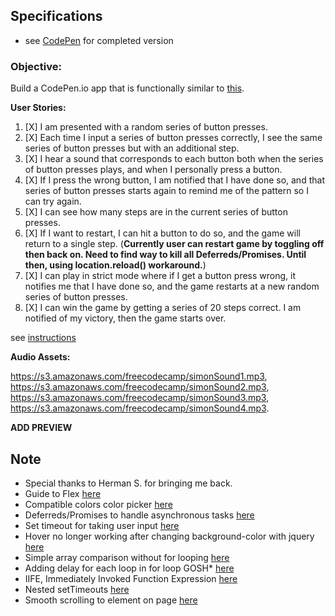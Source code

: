 ## Specifications

- see [CodePen](https://codepen.io/gracen/full/GrQyYp/) for completed version

### Objective:
Build a CodePen.io app that is functionally similar to [this](https://codepen.io/Em-Ant/full/QbRyqq/).


**User Stories:**  

1. [X] I am presented with a random series of button presses.
2. [X] Each time I input a series of button presses correctly, I see the same series of button presses but with an additional step.
3. [X] I hear a sound that corresponds to each button both when the series of button presses plays, and when I personally press a button.
4. [X] If I press the wrong button, I am notified that I have done so, and that series of button presses starts again to remind me of the pattern so I can try again.
5. [X] I can see how many steps are in the current series of button presses.
6. [X] If I want to restart, I can hit a button to do so, and the game will return to a single step. (**Currently user can restart game by toggling off then back on. Need to find way to kill all Deferreds/Promises. Until then, using location.reload() workaround.**)
7. [X] I can play in strict mode where if I get a button press wrong, it notifies me that I have done so, and the game restarts at a new random series of button presses.
8. [X] I can win the game by getting a series of 20 steps correct. I am notified of my victory, then the game starts over.

see [instructions](https://www.freecodecamp.com/challenges/build-a-simon-game)


**Audio Assets:**

https://s3.amazonaws.com/freecodecamp/simonSound1.mp3, https://s3.amazonaws.com/freecodecamp/simonSound2.mp3, https://s3.amazonaws.com/freecodecamp/simonSound3.mp3, https://s3.amazonaws.com/freecodecamp/simonSound4.mp3.


**ADD PREVIEW**


## Note

- Special thanks to Herman S. for bringing me back.
- Guide to Flex [here](https://css-tricks.com/snippets/css/a-guide-to-flexbox/)
- Compatible colors color picker [here](http://www.colorpicker.com/)
- Deferreds/Promises to handle asynchronous tasks [here](http://stackoverflow.com/a/24660885)
- Set timeout for taking user input [here](http://stackoverflow.com/a/1836140)
- Hover no longer working after changing background-color with jquery [here](http://stackoverflow.com/a/8949379)
- Simple array comparison without for looping [here](http://stackoverflow.com/a/6230314)
- Adding delay for each loop in for loop GOSH* [here](http://stackoverflow.com/a/30865841)
- IIFE, Immediately Invoked Function Expression [here](http://stackoverflow.com/a/8228308)
- Nested setTimeouts [here](http://stackoverflow.com/a/6921279)
- Smooth scrolling to element on page [here](http://stackoverflow.com/a/6677069)
